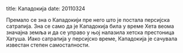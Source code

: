 title: Кападокија
date: 20110324

Премало се зна о Кападокији пре него што је постала персијска
сатрапија. Зна се само да је Кападокија била у време Хета веома
значајна земља и да се управо у њој налазила хетска престоница
Хатуша. Иако сатрапија у персијско време, Кападокија је сачувала
известан степен самосталности.
